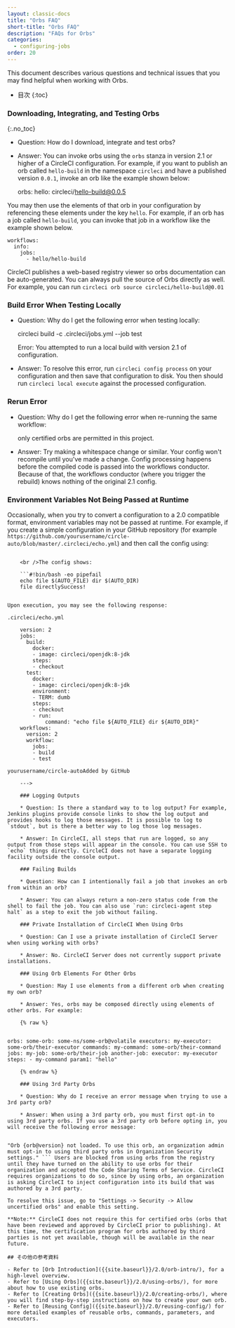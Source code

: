 ```yaml
---
layout: classic-docs
title: "Orbs FAQ"
short-title: "Orbs FAQ"
description: "FAQs for Orbs"
categories:
  - configuring-jobs
order: 20
---
```

This document describes various questions and technical issues that you may find helpful when working with Orbs.

- 目次 {:toc}

### Downloading, Integrating, and Testing Orbs

{:.no_toc}

- Question: How do I download, integrate and test orbs?

- Answer: You can invoke orbs using the `orbs` stanza in version 2.1 or higher of a CircleCI configuration. For example, if you want to publish an orb called `hello-build` in the namespace `circleci` and have a published version `0.0.1`, invoke an orb like the example shown below:

    orbs:
         hello: circleci/hello-build@0.0.5
    

You may then use the elements of that orb in your configuration by referencing these elements under the key `hello`. For example, if an orb has a job called `hello-build`, you can invoke that job in a workflow like the example shown below.

    workflows:
      info:
        jobs:
          - hello/hello-build
    

CircleCI publishes a web-based registry viewer so orbs documentation can be auto-generated. You can always pull the source of Orbs directly as well. For example, you can run `circleci orb source circleci/hello-build@0.01`

### Build Error When Testing Locally

- Question: Why do I get the following error when testing locally:

    circleci build -c .circleci/jobs.yml --job test
    

    Error:
    You attempted to run a local build with version 2.1 of configuration.
    

- Answer: To resolve this error, run `circleci config process` on your configuration and then save that configuration to disk. You then should run `circleci local execute` against the processed configuration.

### Rerun Error

- Question: Why do I get the following error when re-running the same workflow:

    only certified orbs are permitted in this project.
    

- Answer: Try making a whitespace change or similar. Your config won't recompile until you've made a change. Config processing happens before the compiled code is passed into the workflows conductor. Because of that, the workflows conductor (where you trigger the rebuild) knows nothing of the original 2.1 config.

### Environment Variables Not Being Passed at Runtime

Occasionally, when you try to convert a configuration to a 2.0 compatible format, environment variables may not be passed at runtime. For example, if you create a simple configuration in your GitHub repository (for example `https://github.com/yourusername/circle-auto/blob/master/.circleci/echo.yml`) and then call the config using:

```export AUTO_FILE=/Users/yourusername/Desktop/apkpure_app_887.apk export AUTO_DIR=. circleci build -c .circleci/echo.yml --job test

    <br />The config shows:
    
    ```#!bin/bash -eo pipefail
    echo file $(AUTO_FILE) dir $(AUTO_DIR)
    file directlySuccess!
    

Upon execution, you may see the following response:

.circleci/echo.yml

    version: 2
    jobs:
      build:
        docker:
        - image: circleci/openjdk:8-jdk
        steps:
        - checkout
      test:
        docker:
        - image: circleci/openjdk:8-jdk
        environment:
        - TERM: dumb
        steps:
        - checkout
        - run:
            command: "echo file ${AUTO_FILE} dir ${AUTO_DIR}"
    workflows:
      version: 2
      workflow:
        jobs:
        - build
        - test

yourusername/circle-autoAdded by GitHub

    --->
    
    ### Logging Outputs
    
    * Question: Is there a standard way to to log output? For example, Jenkins plugins provide console links to show the log output and provides hooks to log those messages. It is possible to log to `stdout`, but is there a better way to log those log messages.
    
    * Answer: In CircleCI, all steps that run are logged, so any output from those steps will appear in the console. You can use SSH to `echo` things directly. CircleCI does not have a separate logging facility outside the console output.
    
    ### Failing Builds
    
    * Question: How can I intentionally fail a job that invokes an orb from within an orb?
    
    * Answer: You can always return a non-zero status code from the shell to fail the job. You can also use `run: circleci-agent step halt` as a step to exit the job without failing.
    
    ### Private Installation of CircleCI When Using Orbs
    
    * Question: Can I use a private installation of CircleCI Server when using working with orbs?
    
    * Answer: No. CircleCI Server does not currently support private installations.
    
    ### Using Orb Elements For Other Orbs
    
    * Question: May I use elements from a different orb when creating my own orb?
    
    * Answer: Yes, orbs may be composed directly using elements of other orbs. For example:
    
    {% raw %}
    

orbs: some-orb: some-ns/some-orb@volatile executors: my-executor: some-orb/their-executor commands: my-command: some-orb/their-command jobs: my-job: some-orb/their-job another-job: executor: my-executor steps: - my-command param1: "hello"

    {% endraw %}
    
    ### Using 3rd Party Orbs
    
    * Question: Why do I receive an error message when trying to use a 3rd party orb?
    
    * Answer: When using a 3rd party orb, you must first opt-in to using 3rd party orbs. If you use a 3rd party orb before opting in, you will receive the following error message:
    

"Orb {orb@version} not loaded. To use this orb, an organization admin must opt-in to using third party orbs in Organization Security settings." ``` Users are blocked from using orbs from the registry until they have turned on the ability to use orbs for their organization and accepted the Code Sharing Terms of Service. CircleCI requires organizations to do so, since by using orbs, an organization is asking CircleCI to inject configuration into its build that was authored by a 3rd party.

To resolve this issue, go to "Settings -> Security -> Allow uncertified orbs" and enable this setting.

**Note:** CircleCI does not require this for certified orbs (orbs that have been reviewed and approved by CircleCI prior to publishing). At this time, the certification program for orbs authored by third parties is not yet available, though will be available in the near future.

## その他の参考資料

- Refer to [Orb Introduction]({{site.baseurl}}/2.0/orb-intro/), for a high-level overview.
- Refer to [Using Orbs]({{site.baseurl}}/2.0/using-orbs/), for more about how to use existing orbs.
- Refer to [Creating Orbs]({{site.baseurl}}/2.0/creating-orbs/), where you will find step-by-step instructions on how to create your own orb.
- Refer to [Reusing Config]({{site.baseurl}}/2.0/reusing-config/) for more detailed examples of reusable orbs, commands, parameters, and executors.